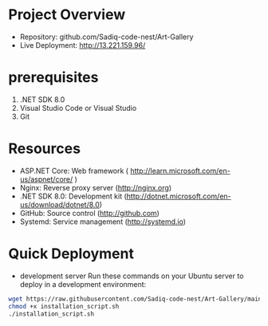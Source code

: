 # Project Overview
- Repository: github.com/Sadiq-code-nest/Art-Gallery
- Live Deployment: http://13.221.159.96/


# prerequisites
1. .NET SDK 8.0
2. Visual Studio Code or Visual Studio
3. Git


# Resources
- ASP.NET Core: Web framework ( http://learn.microsoft.com/en-us/aspnet/core/ )
- Nginx: Reverse proxy server (http://nginx.org)
- .NET SDK 8.0: Development kit (http://dotnet.microsoft.com/en-us/download/dotnet/8.0)
- GitHub: Source control (http://github.com)
- Systemd: Service management (http://systemd.io)

# Quick Deployment
- development server
Run these commands on your Ubuntu server to deploy in a development environment:

```bash 
wget https://raw.githubusercontent.com/Sadiq-code-nest/Art-Gallery/main/installation_script.sh
chmod +x installation_script.sh
./installation_script.sh
